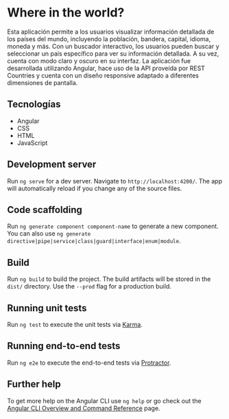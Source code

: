 # Where in the world?

Esta aplicación permite a los usuarios visualizar información detallada de los países del mundo, incluyendo la población, bandera, capital, idioma, moneda y más. Con un buscador interactivo, los usuarios pueden buscar y seleccionar un país específico para ver su información detallada. A su vez, cuenta con modo claro y oscuro en su interfaz. La aplicación fue desarrollada utilizando Angular, hace uso de la API proveída por REST Countries y cuenta con un diseño responsive adaptado a diferentes dimensiones de pantalla.

## Tecnologías

- Angular
- CSS
- HTML
- JavaScript

## Development server

Run `ng serve` for a dev server. Navigate to `http://localhost:4200/`. The app will automatically reload if you change any of the source files.

## Code scaffolding

Run `ng generate component component-name` to generate a new component. You can also use `ng generate directive|pipe|service|class|guard|interface|enum|module`.

## Build

Run `ng build` to build the project. The build artifacts will be stored in the `dist/` directory. Use the `--prod` flag for a production build.

## Running unit tests

Run `ng test` to execute the unit tests via [Karma](https://karma-runner.github.io).

## Running end-to-end tests

Run `ng e2e` to execute the end-to-end tests via [Protractor](http://www.protractortest.org/).

## Further help

To get more help on the Angular CLI use `ng help` or go check out the [Angular CLI Overview and Command Reference](https://angular.io/cli) page.
